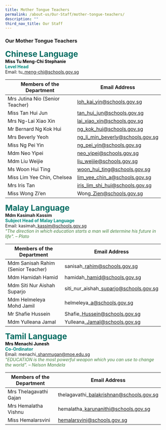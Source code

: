 ```yaml
---
title: Mother Tongue Teachers
permalink: /about-us/Our-Staff/mother-tongue-teachers/
description: ""
third_nav_title: Our Staff
---
```

### **Our Mother Tongue Teachers**
<b style="color:#016C62; font-size:26px;">Chinese Language </b><br>
<b style="color:black;">Miss Tu Meng-Chi Stephanie</b><br>
<b style="color:#038C7F;">Level Head</b><br>
Email: tu\_meng-chi@schools.gov.sg<br>


|Members of the Department | Email Address |
| -------- | -------- |
|Mrs Jutina Nio (Senior Teacher)| loh_kai_yin@schools.gov.sg |
|Miss Tan Hui Jun| tan_hui_jun@schools.gov.sg |
|Mrs Ng-Lai Xiao Xin| lai_xiao_xin@schools.gov.sg |
|Mr Bernard Ng Kok Hui| ng_kok_hui@schools.gov.sg |
|Mrs Beverly Yeoh | ng_li_min_beverly@schools.gov.sg |
|Miss Ng Pei Yin | ng_pei_yin@schools.gov.sg |
|Mdm Neo Yipei | neo_yipei@schools.gov.sg |
|Mdm Liu Weijie | liu_weijie@schools.gov.sg |
|Ms Woon Hui Ting | woon_hui_ting@schools.gov.sg |
|Miss Lim Yee Chin, Chelsea | lim_yee_chin_a@schools.gov.sg |
|Mrs Iris Tan | iris_lim_shi_hui@schools.gov.sg |
|Miss Wong Zi’en | Wong\_Zien@schools.gov.sg | 

<b style="color:#016C62; font-size:26px;">Malay Language </b><br>
**Mdm Kasimah Kassim**<br>
<b style="color:#038C7F;">Subject Head of Malay Language</b><br>
Email: kasimah\_kassim@schools.gov.sg<br>
<i style="color:#44803F;">"The direction in which education starts a man will determine his future in life". – Plato</i>

|Members of the Department |  Email Address |
| -------- | -------- | 
|Mdm Sanisah Rahim (Senior Teacher)| sanisah\_rahim@schools.gov.sg |
|Mdm Hamidah Hamid| hamidah\_hamid@schools.gov.sg |
|Mdm Siti Nur Aishah Suparjo| siti\_nur\_aishah\_suparjo@schools.gov.sg |
|Mdm Helmeleya Mohd Jamil| helmeleya\_a@schools.gov.sg | 
|Mr Shafie Hussein| Shafie\_Hussein@schools.gov.sg |
|Mdm Yulleana Jamal| Yulleana\_Jamal@schools.gov.sg |


<b style="color:#016C62; font-size:26px;">Tamil Language </b><br>
<b style="color:black;">Mrs Menachi Junesh</b><br>
<b style="color:#038C7F;">Co-Ordinator</b><br>
Email: menachi\_shanmugan@moe.edu.sg<br>
<i style="color:#44803F;">"EDUCATION is the most powerful weapon which you can use to change the world". – Nelson Mandela </i>

|Members of the Department |  Email Address |
| -------- | -------- | 
|Mrs Thelagavathi Gajan| thelagavathi\_balakrishnan@schools.gov.sg |
|Mrs Hemalatha Vishnu| hemalatha\_karunanithi@schools.gov.sg |
|Miss Hemalarsvini| hemalarsvini@schools.gov.sg |
